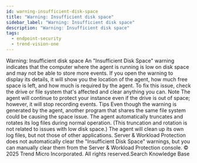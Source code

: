```yaml
---
id: warning-insufficient-disk-space
title: "Warning: Insufficient disk space"
sidebar_label: "Warning: Insufficient disk space"
description: "Warning: Insufficient disk space"
tags:
  - endpoint-security
  - trend-vision-one
---
```


 Warning: Insufficient disk space An "Insufficient Disk Space" warning indicates that the computer where the agent is running is low on disk space and may not be able to store more events. If you open the warning to display its details, it will show you the location of the agent, how much free space is left, and how much is required by the agent. To fix this issue, check the drive or file system that's affected and clear anything you can. Note The agent will continue to protect your instance even if the drive is out of space; however, it will stop recording events. Tips Even though the warning is generated by the agent, another program that shares the same file system could be causing the space issue. The agent automatically truncates and rotates its log files during normal operation. (This truncation and rotation is not related to issues with low disk space.) The agent will clean up its own log files, but not those of other applications. Server & Workload Protection does not automatically clear the "Insufficient Disk Space" warnings, but you can manually clear them from the Server & Workload Protection console. © 2025 Trend Micro Incorporated. All rights reserved.Search Knowledge Base